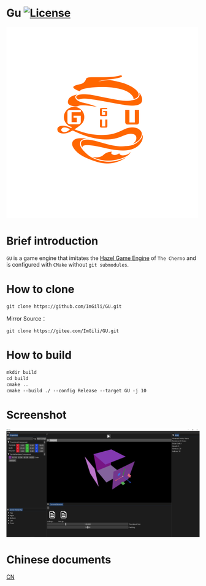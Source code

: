 # Gu [![License](https://img.shields.io/github/license/ImGili/GUEngine.svg)](https://github.com/ImGili/GUEngine/blob/master/LICENSE)

![logo](docs/imgs/logo.png)

# Brief introduction
``GU`` is a game engine that imitates the [Hazel Game Engine](https://github.com/TheCherno/Hazel) of ``The Cherno`` and is configured with ``CMake`` without ``git submodules``.

# How to clone
```
git clone https://github.com/ImGili/GU.git
```

Mirror Source：

```
git clone https://gitee.com/ImGili/GU.git
```

# How to build
```
mkdir build
cd build
cmake ..
cmake --build ./ --config Release --target GU -j 10
```

# Screenshot
![SceenShot](docs/imgs/screenshot.png)


# Chinese documents
[CN](docs/CN/README.md)

